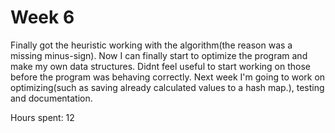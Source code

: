 # Week 6

Finally got the heuristic working with the algorithm(the reason was a missing minus-sign). Now I can finally start to optimize the program and make my own data structures. Didnt feel useful to start working on those before the program was behaving correctly.
Next week I'm going to work on optimizing(such as saving already calculated values to a hash map.), testing and documentation.

Hours spent: 12
